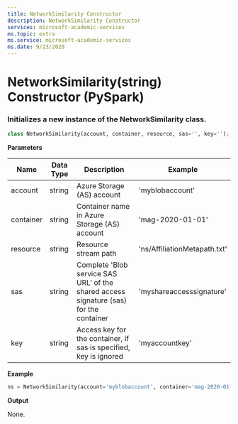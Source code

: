 ```yaml
---
title: NetworkSimilarity Constructor
description: NetworkSimilarity Constructor
services: microsoft-academic-services
ms.topic: extra
ms.service: microsoft-academic-services
ms.date: 9/23/2020
---
```

# NetworkSimilarity(string) Constructor (PySpark)

### Initializes a new instance of the NetworkSimilarity class.

  ```Python
  class NetworkSimilarity(account, container, resource, sas='', key='');
  ```

**Parameters**

Name | Data Type | Description | Example
--- | --- | --- | ---
account | string | Azure Storage (AS) account | 'myblobaccount'
container | string | Container name in Azure Storage (AS) account | 'mag-2020-01-01'
resource | string | Resource stream path | 'ns/AffiliationMetapath.txt'
sas | string | Complete 'Blob service SAS URL' of the shared access signature (sas) for the container | 'myshareaccesssignature'
key | string | Access key for the container, if sas is specified, key is ignored | 'myaccountkey'

**Example**

   ```Python
   ns = NetworkSimilarity(account='myblobaccount', container='mag-2020-01-01', resource='ns/AffiliationMetapath.txt', sas='myshareaccesssignature')
   ```

**Output**

None.
